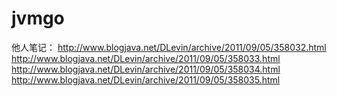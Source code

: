 # jvmgo

他人笔记：
http://www.blogjava.net/DLevin/archive/2011/09/05/358032.html
http://www.blogjava.net/DLevin/archive/2011/09/05/358033.html
http://www.blogjava.net/DLevin/archive/2011/09/05/358034.html
http://www.blogjava.net/DLevin/archive/2011/09/05/358035.html